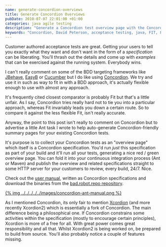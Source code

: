 ```yaml
---
name: generate-concordion-overviews
title: Generate Concordion Overviews
pubDate: 2010-07-07 22:01:00 +01:00
categories: java agile testing
description: "Generate a Concordion test overview page with the Concordion Ant Task"
keywords: "Concordion, David Peterson, acceptance testing, java, FIT, Fitnesse, Yatspec, Xcordion"
---
```


Customer authored acceptance tests are great. Getting your users to tell you exactly what they want and don't want in the form of a _specification_ can be liberating. You'll thrash out the details and come up with _examples_ that can be exercised against the running system. Everybody wins.

I can't really comment on some of the BDD targeting frameworks like [JBehave](http://jbehave.org/), [EasyB](http://www.easyb.org/) or [Cucumber](http://cukes.info/) but I do like using [Concordion](http://www.concordion.org/). We try and use it in such as way to fit in with a BDD approach, it's actually flexible enough to use with almost any approach.

It's frequently cited closest comparator is probably Fit but that's a little unfair. As I say, Concordion tries really hard not to tie you into a particular approach, whereas Fit invariably leads you down a certain route. So to compare it against the less flexible Fit, isn't really accurate.
  
Anyway, the point to this post isn't really to comment on Concordion but to advertise a little Ant task I wrote to help auto-generate Concordion-friendly summary pages for your existing Concordion tests.

<!-- more -->
  
It's purpose is to collect your Concordion tests as an "overview page" which itself is a Concordion specification. You'd run _just_ this specification as part of your build and it'll run all your tests, generating a nice red / green overview page. You can fold it into your continuous integration process (Ant or Maven) and publish the overview and related specifications straight to some HTTP server for your customers to review, every build, 24/7. Nice.


Check out the [user manual](http://badrobot.googlecode.com/svn/trunk/bad.robot/concordion-ant-task/manual/Overview.html), written as Concordion specifications and download the binaries from the [bad.robot.repo repository](http://robotooling.com/maven/bad/robot/concordion-ant-task/).

[{% img ../../../../../images/concordion-ant-manual.png %}](http://badrobot.googlecode.com/svn/trunk/bad.robot/concordion-ant-task/manual/Overview.html)

  
As I mentioned Concordion, its only fair to mention [Xcordion](http://code.google.com/p/xcordion/) (and more recently Xcordion2) which is essentially a fork of Concordion. The main difference being a philosophical one. If Concordion constrains some activities within the specification (mostly to encourage certain principles), Xcordion is more of a free for all. With great power comes great responsibility and all that. Whilst Xcordion2 is being worked on, be prepared to build from source. You'll also probably notice a couple of features missing.




